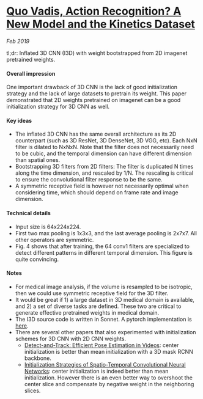 # [Quo Vadis, Action Recognition? A New Model and the Kinetics Dataset](https://arxiv.org/pdf/1705.07750.pdf)

_Feb 2019_

tl;dr: Inflated 3D CNN (I3D) with weight bootstrapped from 2D imagenet pretrained weights.

#### Overall impression
One important drawback of 3D CNN is the lack of good initialization strategy and the lack of large datasets to pretrain its weight. This paper demonstrated that 2D weights pretrained on imagenet can be a good initialization strategy for 3D CNN as well. 

#### Key ideas
- The inflated 3D CNN has the same overall architecture as its 2D counterpart (such as 3D ResNet, 3D DenseNet, 3D VGG, etc). Each NxN filter is dilated to NxNxN. Note that the filter does not necessarily need to be cubic, and the temporal dimension can have different dimension than spatial ones.
- Bootstrapping 3D filters from 2D filters: The filter is duplicated N times along the time dimension, and rescaled by 1/N. The rescaling is critical to ensure the convolutional filter response to be the same.
- A symmetric receptive field is however not necessarily optimal when considering time, which should depend on frame rate and image dimension. 

#### Technical details
- Input size is 64x224x224.
- First two max pooling is 1x3x3, and the last average pooling is 2x7x7. All other operators are symmetric. 
- Fig. 4 shows that after training, the 64 conv1 filters are specialized to detect different patterns in different temporal dimension. This figure is quite convincing.

#### Notes
- For medical image analysis, if the volume is resampled to be isotropic, then we could use symmetric receptive field for the 3D filter.
- It would be great if 1) a large dataset in 3D medical domain is available, and 2) a set of diverse tasks are defined. These two are critical to generate effective pretrained weights in medical domain.
- The I3D source code is written in Sonnet. A pytorch implementation is [here](https://github.com/hassony2/inflated_convnets_pytorch).
- There are several other papers that also experimented with initialization schemes for 3D CNN with 2D CNN weights. 
	- [Detect-and-Track: Efficient Pose Estimation in Videos](https://arxiv.org/pdf/1712.09184.pdf): center initialization is better than mean initialization with a 3D mask RCNN backbone.
	- [Initialization Strategies of Spatio-Temporal Convolutional Neural Networks](https://arxiv.org/pdf/1503.07274.pdf): center initialization is indeed better than mean initialization. However there is an even better way to overshoot the center slice and compensate by negative weight in the neighboring slices.